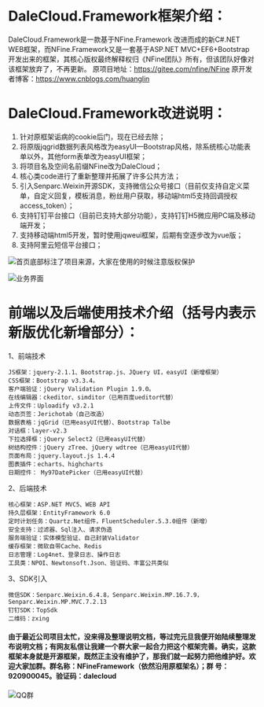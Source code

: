 # DaleCloud.Framework框架介绍：
DaleCloud.Framework是一款基于NFine.Framework 改进而成的新C#.NET WEB框架，而NFine.Framework又是一套基于ASP.NET MVC+EF6+Bootstrap开发出来的框架，其核心版权最终解释权归《NFine团队》所有，但该团队好像对该框架放弃了，不再更新。
原项目地址：https://gitee.com/nfine/NFine
原开发者博客：https://www.cnblogs.com/huanglin
# DaleCloud.Framework改进说明：
1. 针对原框架诟病的cookie后门，现在已经去除；
2. 将原版jqgrid数据列表风格改为easyUI—Bootstrap风格，除系统核心功能表单以外，其他form表单改为easyUI框架；
3. 将项目名及空间名前缀NFine改为DaleCloud；
4. 核心类code进行了重新整理并拓展了许多公共方法；
5. 引入Senparc.Weixin开源SDK，支持微信公众号接口（目前仅支持自定义菜单，自定义回复，模板消息，粉丝用户获取，移动端html5支持回调授权access_token）；
6. 支持钉钉平台接口（目前已支持大部分功能），支持钉钉H5微应用PC端及移动端开发；
7. 支持移动端html5开发，暂时使用jqweui框架，后期有空逐步改为vue版；
8. 支持阿里云短信平台接口；

![首页底部标注了项目来源，大家在使用的时候注意版权保护](https://img-blog.csdnimg.cn/20191114235639770.PNG?x-oss-process=image/watermark,type_ZmFuZ3poZW5naGVpdGk,shadow_10,text_aHR0cHM6Ly9ibG9nLmNzZG4ubmV0L3d1eXVhbmRlcg==,size_16,color_FFFFFF,t_70)

![业务界面](https://img-blog.csdnimg.cn/20191225172543936.png?x-oss-process=image/watermark,type_ZmFuZ3poZW5naGVpdGk,shadow_10,text_aHR0cHM6Ly9ibG9nLmNzZG4ubmV0L3d1eXVhbmRlcg==,size_16,color_FFFFFF,t_70) 
# 前端以及后端使用技术介绍（括号内表示新版优化新增部分）：

1、前端技术

    JS框架：jquery-2.1.1、Bootstrap.js、JQuery UI，easyUI（新增框架）
    CSS框架：Bootstrap v3.3.4。
    客户端验证：jQuery Validation Plugin 1.9.0。
    在线编辑器：ckeditor、simditor（已用百度ueditor代替）
    上传文件：Uploadify v3.2.1
    动态页签：Jerichotab（自己改造）
    数据表格：jqGrid（已用easyUI代替）、Bootstrap Talbe
    对话框：layer-v2.3
    下拉选择框：jQuery Select2（已用easyUI代替）
    树结构控件：jQuery zTree、jQuery wdtree（已用easyUI代替）
    页面布局：jquery.layout.js 1.4.4
    图表插件：echarts、highcharts
    日期控件： My97DatePicker（已用easyUI代替）

2、后端技术

    核心框架：ASP.NET MVC5、WEB API
    持久层框架：EntityFramework 6.0
    定时计划任务：Quartz.Net组件，FluentScheduler.5.3.0组件（新增）
    安全支持：过滤器、Sql注入、请求伪造
    服务端验证：实体模型验证、自己封装Validator
    缓存框架：微软自带Cache、Redis
    日志管理：Log4net、登录日志、操作日志
    工具类：NPOI、Newtonsoft.Json、验证码、丰富公共类似
    
 3、SDK引入

    微信SDK：Senparc.Weixin.6.4.8，Senparc.Weixin.MP.16.7.9，Senparc.Weixin.MP.MVC.7.2.13
    钉钉SDK：TopSdk
    二维码：zxing

 #### 由于最近公司项目太忙，没来得及整理说明文档，等过完元旦我便开始陆续整理发布说明文档；有网友私信让我建一个群大家一起合力把这个框架完善。确实，这款框架本身就是开源框架，既然正主没有维护了，那我们就一起努力把他维护好。欢迎大家加群。群名称：NFineFramework（依然沿用原框架名）；群 号：920900045。验证码：dalecloud
 ![QQ群](https://img-blog.csdnimg.cn/20191217171641858.png)
 
